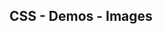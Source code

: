 ## CSS - Demos - Images

<script type="module" src="/web_components/js/css/demos/WebC__CSS__Demo__Images.mjs"></script>

<webc-container>
    <webc-css-demo-images        ></webc-css-demo-images> 
    <webc-css-demo-images no-css ></webc-css-demo-images>
    
</webc-container>